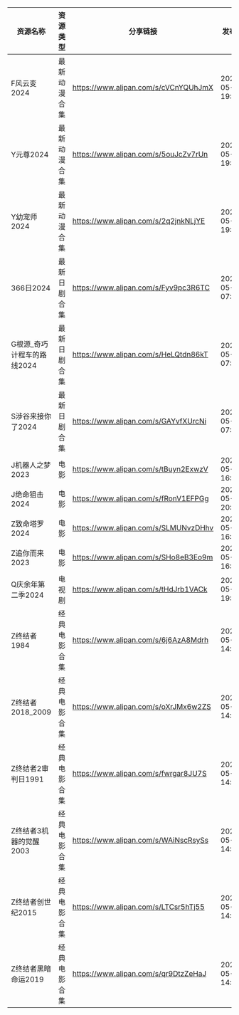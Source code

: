 | 资源名称             | 资源类型   | 分享链接                                 | 发布时间                |
| ---------------- | ------ | ------------------------------------ | ------------------- |
| F风云变2024         | 最新动漫合集 | https://www.alipan.com/s/cVCnYQUhJmX | 2024-05-29 19:20:11 |
| Y元尊2024          | 最新动漫合集 | https://www.alipan.com/s/5ouJcZv7rUn | 2024-05-29 19:20:13 |
| Y幼宠师2024         | 最新动漫合集 | https://www.alipan.com/s/2q2jnkNLjYE | 2024-05-29 19:14:17 |
| 366日2024         | 最新日剧合集 | https://www.alipan.com/s/Fyv9pc3R6TC | 2024-05-29 07:56:12 |
| G根源_奇巧计程车的路线2024 | 最新日剧合集 | https://www.alipan.com/s/HeLQtdn86kT | 2024-05-29 07:56:13 |
| S涉谷来接你了2024      | 最新日剧合集 | https://www.alipan.com/s/GAYvfXUrcNi | 2024-05-29 07:58:15 |
| J机器人之梦2023       | 电影     | https://www.alipan.com/s/tBuyn2ExwzV | 2024-05-29 16:28:14 |
| J绝命狙击2024        | 电影     | https://www.alipan.com/s/fRonV1EFPGg | 2024-05-29 20:02:18 |
| Z致命塔罗2024        | 电影     | https://www.alipan.com/s/SLMUNvzDHhv | 2024-05-29 16:28:17 |
| Z追你而来2023        | 电影     | https://www.alipan.com/s/SHo8eB3Eo9m | 2024-05-29 16:28:21 |
| Q庆余年第二季2024      | 电视剧    | https://www.alipan.com/s/tHdJrb1VACk | 2024-05-29 19:52:19 |
| Z终结者1984         | 经典电影合集 | https://www.alipan.com/s/6j6AzA8Mdrh | 2024-05-29 14:46:13 |
| Z终结者2018_2009    | 经典电影合集 | https://www.alipan.com/s/oXrJMx6w2ZS | 2024-05-29 14:50:11 |
| Z终结者2审判日1991     | 经典电影合集 | https://www.alipan.com/s/fwrgar8JU7S | 2024-05-29 14:46:15 |
| Z终结者3机器的觉醒2003   | 经典电影合集 | https://www.alipan.com/s/WAiNscRsySs | 2024-05-29 14:46:17 |
| Z终结者创世纪2015      | 经典电影合集 | https://www.alipan.com/s/LTCsr5hTj55 | 2024-05-29 14:46:19 |
| Z终结者黑暗命运2019     | 经典电影合集 | https://www.alipan.com/s/qr9DtzZeHaJ | 2024-05-29 14:50:13 |
